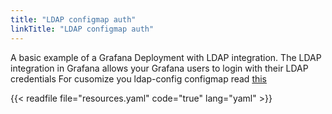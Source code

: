 ```yaml
---
title: "LDAP configmap auth"
linkTitle: "LDAP configmap auth"
---
```


A basic example of a Grafana Deployment with LDAP integration. The LDAP integration in Grafana allows your Grafana users to login with their LDAP credentials
For cusomize you ldap-config configmap read [this](https://grafana.com/docs/grafana/latest/setup-grafana/configure-security/configure-authentication/ldap/)

{{< readfile file="resources.yaml" code="true" lang="yaml" >}}
